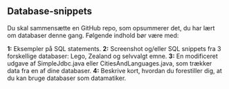 ## Database-snippets
Du skal sammensætte en GitHub repo, som opsummerer det, du har lært om databaser denne gang. Følgende indhold bør være med:

**1:** Eksempler på SQL statements.
**2:** Screenshot og/eller SQL snippets fra 3 forskellige databaser: Lego, Zealand og selvvalgt emne.
**3:** En modificeret udgave af SimpleJdbc.java eller CitiesAndLanguages.java, som trækker data fra en af dine databaser.
**4:** Beskrive kort, hvordan du forestiller dig, at du kan bruge databaser som datamatiker. 
